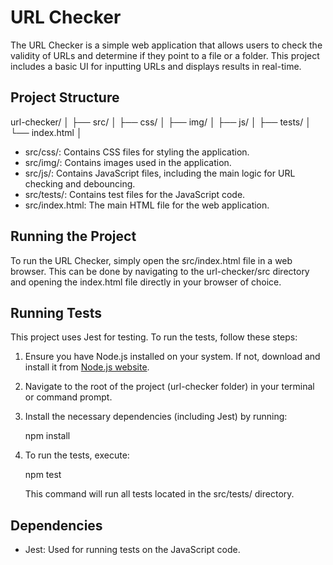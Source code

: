 # URL Checker

The URL Checker is a simple web application that allows users to check the validity of URLs and determine if they point to a file or a folder. This project includes a basic UI for inputting URLs and displays results in real-time.

## Project Structure

url-checker/
│
├── src/
│   ├── css/
│   ├── img/
│   ├── js/
│   ├── tests/
│   └── index.html
│

- src/css/: Contains CSS files for styling the application.
- src/img/: Contains images used in the application.
- src/js/: Contains JavaScript files, including the main logic for URL checking and debouncing.
- src/tests/: Contains test files for the JavaScript code.
- src/index.html: The main HTML file for the web application.

## Running the Project

To run the URL Checker, simply open the src/index.html file in a web browser. This can be done by navigating to the url-checker/src directory and opening the index.html file directly in your browser of choice.

## Running Tests

This project uses Jest for testing. To run the tests, follow these steps:

1. Ensure you have Node.js installed on your system. If not, download and install it from [Node.js website](https://nodejs.org/).

2. Navigate to the root of the project (url-checker folder) in your terminal or command prompt.

3. Install the necessary dependencies (including Jest) by running:

   npm install

4. To run the tests, execute:

   npm test

   This command will run all tests located in the src/tests/ directory.

## Dependencies

- Jest: Used for running tests on the JavaScript code.
